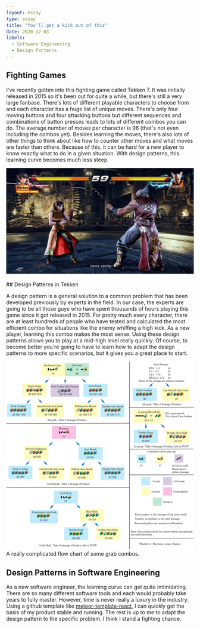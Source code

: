 ```yaml
---
layout: essay
type: essay
title: "You'll get a kick out of this"
date: 2020-12-03
labels:
  - Software Engineering
  - Design Patterns
---
```

## Fighting Games

I've recently gotten into this fighting game called Tekken 7. It was initially released in 2015 so it's been out for quite a while, but there's still a very large fanbase. There's lots of different playable characters to choose from and each character has a huge list of unique moves. There's only four moving buttons and four attacking buttons but different sequences and combinations of button presses leads to lots of different combos you can do. The average number of moves per character is 96 (that's not even including the combos yet). Besides learning the moves, there's also lots of other things to think about like how to counter other moves and what moves are faster than others. Because of this, it can be hard for a new player to know exactly what to do in a given situation. With design patterns, this learning curve becomes much less steep.

<img class="ui left floated image" src="../images/tekken-7.png">
<br>
<br>
## Design Patterns in Tekken

A design pattern is a general solution to a common problem that has been developed previously by experts in the field. In our case, the experts are going to be all those guys who have spent thousands of hours playing this game since it got released in 2015. For pretty much every character, there are at least hundreds of people who have tested and calculated the most efficient combo for situations like the enemy whiffing a high kick. As a new player, learning this combo makes the most sense. Using these design patterns allows you to play at a mid-high level really quickly. Of course, to become better you're going to have to learn how to adapt the design patterns to more specific scenarios, but it gives you a great place to start.

<img class="ui left floated image" src="../images/combos.png">
A really complicated flow chart of some grab combos.

## Design Patterns in Software Engineering

As a new software engineer, the learning curve can get quite intimidating. There are so many different software tools and each would probably take years to fully master. However, time is never really a luxury in the industry. Using a github template like [meteor-template-react](https://github.com/ics-software-engineering/meteor-application-template-react), I can quickly get the basis of my product stable and running. The rest is up to me to adapt the design pattern to the specific problem. I think I stand a fighting chance.
